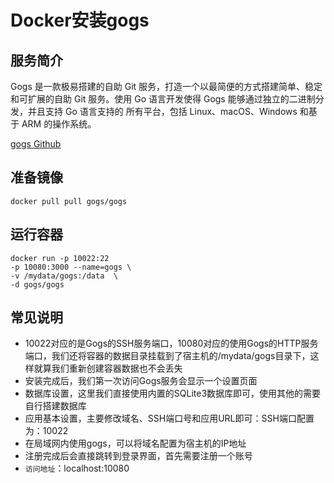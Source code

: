 # Docker安装gogs #
## 服务简介 ##
Gogs 是一款极易搭建的自助 Git 服务，打造一个以最简便的方式搭建简单、稳定和可扩展的自助 Git 服务。使用 Go 语言开发使得 Gogs 能够通过独立的二进制分发，并且支持 Go 语言支持的 所有平台，包括 Linux、macOS、Windows 和基于 ARM 的操作系统。

[gogs Github](https://github.com/gogs/gogs)


## 准备镜像 ##
    docker pull pull gogs/gogs
## 运行容器 ##
    docker run -p 10022:22 
    -p 10080:3000 --name=gogs \
    -v /mydata/gogs:/data  \
    -d gogs/gogs
## 常见说明 ##
- 10022对应的是Gogs的SSH服务端口，10080对应的使用Gogs的HTTP服务端口，我们还将容器的数据目录挂载到了宿主机的/mydata/gogs目录下，这样就算我们重新创建容器数据也不会丢失
- 安装完成后，我们第一次访问Gogs服务会显示一个设置页面
- 数据库设置，这里我们直接使用内置的SQLite3数据库即可，使用其他的需要自行搭建数据库
- 应用基本设置，主要修改域名、SSH端口号和应用URL即可：SSH端口配置为：10022
- 在局域网内使用gogs，可以将域名配置为宿主机的IP地址
- 注册完成后会直接跳转到登录界面，首先需要注册一个账号
- `访问地址`：localhost:10080